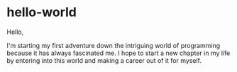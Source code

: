 # hello-world

Hello,

I'm starting my first adventure down the intriguing world of programming because it has always
fascinated me.  I hope to start a new chapter in my life by entering into this world and making
a career out of it for myself.

